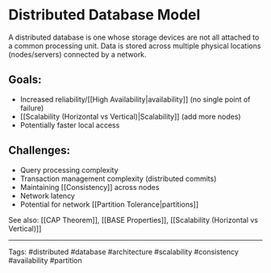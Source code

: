 # Distributed Database Model

A distributed database is one whose storage devices are not all attached to a common processing unit. Data is stored across multiple physical locations (nodes/servers) connected by a network.

## Goals:
*   Increased reliability/[[High Availability|availability]] (no single point of failure)
*   [[Scalability (Horizontal vs Vertical)|Scalability]] (add more nodes)
*   Potentially faster local access

## Challenges:
*   Query processing complexity
*   Transaction management complexity (distributed commits)
*   Maintaining [[Consistency]] across nodes
*   Network latency
*   Potential for network [[Partition Tolerance|partitions]]

See also: [[CAP Theorem]], [[BASE Properties]], [[Scalability (Horizontal vs Vertical)]]

---
Tags: #distributed #database #architecture #scalability #consistency #availability #partition 